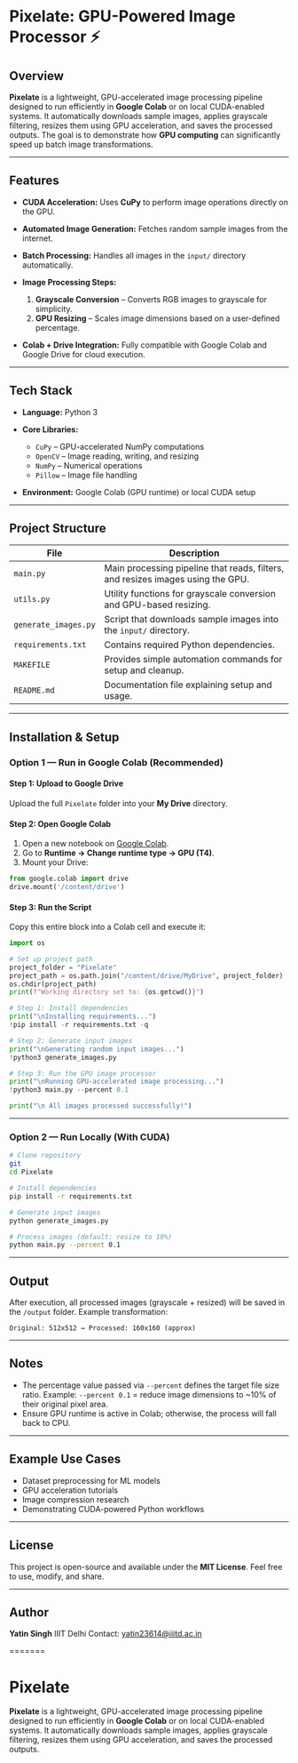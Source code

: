 # Pixelate: GPU-Powered Image Processor ⚡

## Overview

**Pixelate** is a lightweight, GPU-accelerated image processing pipeline designed to run efficiently in **Google Colab** or on local CUDA-enabled systems. It automatically downloads sample images, applies grayscale filtering, resizes them using GPU acceleration, and saves the processed outputs. The goal is to demonstrate how **GPU computing** can significantly speed up batch image transformations.

---

## Features

* **CUDA Acceleration:** Uses **CuPy** to perform image operations directly on the GPU.
* **Automated Image Generation:** Fetches random sample images from the internet.
* **Batch Processing:** Handles all images in the `input/` directory automatically.
* **Image Processing Steps:**

  1. **Grayscale Conversion** – Converts RGB images to grayscale for simplicity.
  2. **GPU Resizing** – Scales image dimensions based on a user-defined percentage.
* **Colab + Drive Integration:** Fully compatible with Google Colab and Google Drive for cloud execution.

---

## Tech Stack

* **Language:** Python 3
* **Core Libraries:**

  * `CuPy` – GPU-accelerated NumPy computations
  * `OpenCV` – Image reading, writing, and resizing
  * `NumPy` – Numerical operations
  * `Pillow` – Image file handling
* **Environment:** Google Colab (GPU runtime) or local CUDA setup

---

## Project Structure

| File                 | Description                                                                     |
| -------------------- | ------------------------------------------------------------------------------- |
| `main.py`            | Main processing pipeline that reads, filters, and resizes images using the GPU. |
| `utils.py`           | Utility functions for grayscale conversion and GPU-based resizing.              |
| `generate_images.py` | Script that downloads sample images into the `input/` directory.                |
| `requirements.txt`   | Contains required Python dependencies.                                          |
| `MAKEFILE`           | Provides simple automation commands for setup and cleanup.                      |
| `README.md`          | Documentation file explaining setup and usage.                                  |

---

## Installation & Setup

### Option 1 — Run in Google Colab (Recommended)

#### Step 1: Upload to Google Drive

Upload the full `Pixelate` folder into your **My Drive** directory.

#### Step 2: Open Google Colab

1. Open a new notebook on [Google Colab](https://colab.research.google.com/).
2. Go to **Runtime → Change runtime type → GPU (T4)**.
3. Mount your Drive:

```python
from google.colab import drive
drive.mount('/content/drive')
```

#### Step 3: Run the Script

Copy this entire block into a Colab cell and execute it:

```python
import os

# Set up project path
project_folder = "Pixelate"
project_path = os.path.join("/content/drive/MyDrive", project_folder)
os.chdir(project_path)
print(f"Working directory set to: {os.getcwd()}")

# Step 1: Install dependencies
print("\nInstalling requirements...")
!pip install -r requirements.txt -q

# Step 2: Generate input images
print("\nGenerating random input images...")
!python3 generate_images.py

# Step 3: Run the GPU image processor
print("\nRunning GPU-accelerated image processing...")
!python3 main.py --percent 0.1

print("\n All images processed successfully!")
```

---

### Option 2 — Run Locally (With CUDA)

```bash
# Clone repository
git 
cd Pixelate

# Install dependencies
pip install -r requirements.txt

# Generate input images
python generate_images.py

# Process images (default: resize to 10%)
python main.py --percent 0.1
```

---

##  Output

After execution, all processed images (grayscale + resized) will be saved in the `/output` folder.
Example transformation:

```
Original: 512x512 → Processed: 160x160 (approx)
```

---

##  Notes

* The percentage value passed via `--percent` defines the target file size ratio.
  Example: `--percent 0.1` = reduce image dimensions to ~10% of their original pixel area.
* Ensure GPU runtime is active in Colab; otherwise, the process will fall back to CPU.

---

## Example Use Cases

* Dataset preprocessing for ML models
* GPU acceleration tutorials
* Image compression research
* Demonstrating CUDA-powered Python workflows

---

## License

This project is open-source and available under the **MIT License**.
Feel free to use, modify, and share.

---

## Author

**Yatin Singh**
IIIT Delhi 
Contact: yatin23614@iiitd.ac.in

=======
# Pixelate
**Pixelate** is a lightweight, GPU-accelerated image processing pipeline designed to run efficiently in **Google Colab** or on local CUDA-enabled systems. It automatically downloads sample images, applies grayscale filtering, resizes them using GPU acceleration, and saves the processed outputs.

